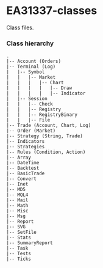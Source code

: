# EA31337-classes
Class files.

### Class hierarchy

    .
    |-- Account (Orders)
    |-- Terminal (Log)
    |   |-- Symbol
    |   |   |-- Market
    |   |   |   |-- Chart
    |   |   |   |   |-- Draw
    |   |   |   |   |-- Indicator
    |   |-- Session
    |   |   |-- Check
    |   |   |-- Registry
    |   |   |-- RegistryBinary
    |   |   |-- File
    |-- Trade (Account, Chart, Log)
    |-- Order (Market)
    |-- Strategy (String, Trade)
    |-- Indicators
    |-- Strategies
    |-- Rules (Condition, Action)
    |-- Array
    |-- DateTime
    |-- Backtest
    |-- BasicTrade
    |-- Convert
    |-- Inet
    |-- MD5
    |-- MQL4
    |-- Mail
    |-- Math
    |-- Misc
    |-- Msg
    |-- Report
    |-- SVG
    |-- SetFile
    |-- Stats
    |-- SummaryReport
    |-- Task
    |-- Tests
    |-- Ticks
